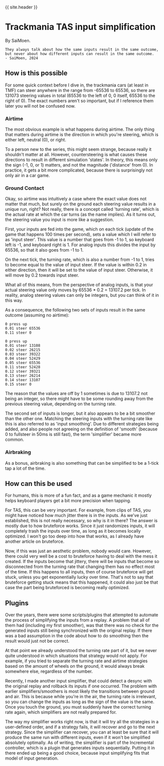 {{ site.header }}

# Trackmania TAS input simplification

By SaiMoen.

    They always talk about how the same inputs result in the same outcome,
    but never about how different inputs can result in the same outcome.
    - SaiMoen, 2024

## How is this possible

For some quick context before I dive in,
the trackmania cars (at least in TMF) can steer anywhere in the range from -65536 to 65536,
so there are 131073 steering values in total (65536 to the left of 0, 0 itself, 65536 to the right of 0).
The exact numbers aren't so important, but if I reference them later you will not be confused now.

### Airtime

The most obvious example is what happens during airtime.
The only thing that matters during airtime is the direction in which you're steering,
which is either left, neutral (0), or right.

To a person new to the series, this might seem strange, because really it shouldn't matter at all.
However, countersteering is what causes these directions to result in different simulation 'states'.
In theory, this means only the sign (-1, 0, or 1) matters, and not the magnitude ('distance' from 0).
In practice, it gets a bit more complicated, because there is surprisingly not only air in a car game.

### Ground Contact

Okay, so airtime was intuitively a case where the exact value does not matter that much,
but surely on the ground each steering value results in a unique run, right?
Not really, there is a concept called 'turning rate', which is the actual rate at which the car turns (as the name implies).
As it turns out, the steering value you input is more like a suggestion.

First, your inputs are fed into the game, which on each tick (update of the game that happens 100 times per second),
sets a value which I will refer to as 'input steer'.
This value is a number that goes from -1 to 1, so keyboard left is -1, and keyboard right is 1.
For analog inputs this divides the input by 65536, so that it also goes from -1 to 1.

On the next tick, the turning rate, which is also a number from -1 to 1, tries to become equal to the value of input steer.
If the value is within 0.2 in either direction, then it will be set to the value of input steer.
Otherwise, it will move by 0.2 towards input steer.

What all of this means, from the perspective of analog inputs,
is that your actual steering value only moves by 65536 * 0.2 = 13107.2 per tick.
In reality, analog steering values can only be integers, but you can think of it in this way.

As a consequence, the following two sets of inputs result in the same outcome (assuming no airtime):

    0 press up
    0.01 steer 65536
    0.11 steer 0

    0 press up
    0.01 steer 13108
    0.02 steer 26215
    0.03 steer 39322
    0.04 steer 52429
    0.05 steer 65536
    0.11 steer 52428
    0.12 steer 39321
    0.13 steer 26214
    0.14 steer 13107
    0.15 steer 0

The reason that the values are off by 1 sometimes is due to 13107.2 not being an integer,
so there might have to be some rounding away from the previous steering value, depending on the turning rate.

The second set of inputs is longer, but it also appears to be a bit smoother than the other one.
Matching the steering inputs with the turning rate like this is also referred to as 'input smoothing'.
Due to different strategies being added,
and also people not agreeing on the definition of 'smooth' (because 0 to fullsteer in 50ms is still fast),
the term 'simplifier' became more common.

### Airbraking

As a bonus, airbraking is also something that can be simplified to be a 1-tick tap a lot of the time.

## How can this be used

For humans, this is more of a fun fact,
and as a game mechanic it mostly helps keyboard players get a bit more precision when tapping.

For TAS, this can be very important.
For example, from clips of TAS, you might have noticed how much jitter there is in the inputs.
As we've just established, this is not really necessary, so why is it in there?
The answer is mostly due to how bruteforce works.
Since it just randomizes inputs, it will completely trash the inputs over time, as long as it becomes locally optimized.
I won't go too deep into how that works, as I already have another article on bruteforce.

Now, if this was just an aesthetic problem, nobody would care.
However, there could very well be a cost to bruteforce having to deal with the mess it created.
If the inputs become that jittery,
there will be inputs that become so disconnected from the turning rate that changing them has no effect most of the time.
If this happens to all inputs, then of course bruteforce will get stuck, unless you get exponentially lucky over time.
That's not to say that bruteforce getting stuck means that this happened,
it could also just be that case the part being bruteforced is becoming really optimized.

## Plugins

Over the years, there were some scripts/plugins that attempted to automate the process of simplifying the inputs from a replay.
A problem that all of them had (including my first smoother),
was that there was no check for the generated inputs still being synchronized with the original replay.
If there was a bad assumption in the code about how to do smoothing then the result would just not be correct.

At that point we already understood the turning rate part of it,
but we never quite understood in which situations that strategy would not apply.
For example, if you tried to separate the turning rate and airtime strategies based on the amount of wheels on the ground,
it would always break somewhere else, regardless of the number.

Recently, I made another input simplifier,
that could detect a desync with the original replay and rollback its inputs if one occurred.
The problem with earlier simplifiers/smoothers is most likely the transitions between ground and air.
This is because while you're in the air, the turning rate is irrelevant,
so you can change the inputs as long as the sign of the value is the same.
Once you touch the ground, you must suddenly have the correct turning rate again, which simplifiers are not really prepared for.

The way my simplifier works right now, is that it will try all the strategies in a user-defined order,
and if a strategy fails, it will recover and go to the next strategy.
Since the simplifier can recover, you can at least be sure that it will produce the same run with different inputs,
even if it won't be simplified absolutely optimally.
As of writing, the simplifier is part of the Incremental controller, which is a plugin that generates inputs sequentially.
Putting it in there ended up being a good choice, because input simplifying fits that model of input generation.
